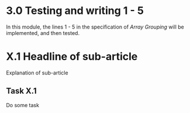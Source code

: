 # 3.0 Testing and writing 1 - 5

In this module, the lines 1 - 5 in the specification of _Array Grouping_ will be implemented, and then tested.

# X.1 Headline of sub-article

Explanation of sub-article

## Task X.1


Do some task

